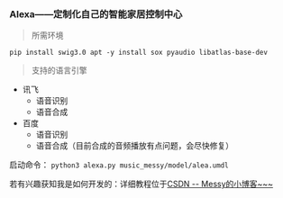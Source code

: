﻿

### Alexa——定制化自己的智能家居控制中心
>所需环境

`pip install swig3.0
apt -y install sox pyaudio libatlas-base-dev`

>支持的语言引擎

* 讯飞
	* 语音识别
	* 语音合成
* 百度
	* 语音识别
	* 语音合成（目前合成的音频播放有点问题，会尽快修复）

启动命令：
`python3 alexa.py music_messy/model/alea.umdl`

若有兴趣获知我是如何开发的：详细教程位于[CSDN -- Messy的小博客~~~](https://blog.csdn.net/qq_41082014/article/details/86568114)
